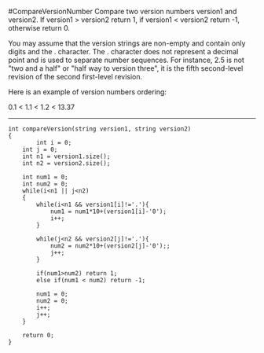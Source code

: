 #CompareVersionNumber
Compare two version numbers version1 and version2.
If version1 > version2 return 1, if version1 < version2 return -1, otherwise return 0.

You may assume that the version strings are non-empty and contain only digits and the . character.
The . character does not represent a decimal point and is used to separate number sequences.
For instance, 2.5 is not "two and a half" or "half way to version three", it is the fifth second-level revision 
of the second first-level revision.

Here is an example of version numbers ordering:

0.1 < 1.1 < 1.2 < 13.37


---

```
int compareVersion(string version1, string version2)
{
        int i = 0; 
    int j = 0;
    int n1 = version1.size(); 
    int n2 = version2.size();

    int num1 = 0;
    int num2 = 0;
    while(i<n1 || j<n2)
    {
        while(i<n1 && version1[i]!='.'){
            num1 = num1*10+(version1[i]-'0');
            i++;
        }

        while(j<n2 && version2[j]!='.'){
            num2 = num2*10+(version2[j]-'0');;
            j++;
        }

        if(num1>num2) return 1;
        else if(num1 < num2) return -1;

        num1 = 0;
        num2 = 0;
        i++;
        j++;
    }

    return 0;
}
```